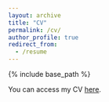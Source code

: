 ```yaml
---
layout: archive
title: "CV"
permalink: /cv/
author_profile: true
redirect_from:
  - /resume
---
```


{% include base_path %}

You can access my CV [here](../files/cv.pdf).
